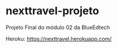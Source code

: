 # nexttravel-projeto
Projeto Final do módulo 02 da BlueEdtech

Heroku: https://nexttravel.herokuapp.com/
